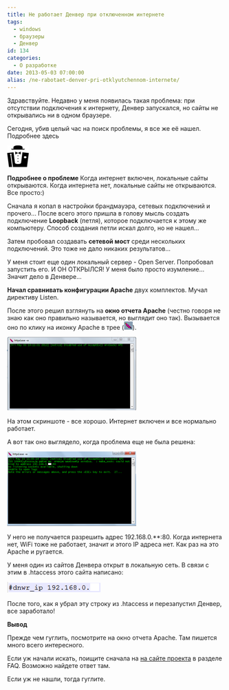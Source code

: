 ```yaml
---
title: Не работает Денвер при отключенном интернете
tags:
  - windows
  - браузеры
  - Денвер
id: 134
categories:
  - О разработке
date: 2013-05-03 07:00:00
alias: /ne-rabotaet-denver-pri-otklyutchennom-internete/
---
```


Здравствуйте. Недавно у меня появилась такая проблема: при отсутствии подключения к интернету, Денвер запускался, но сайты не открывались ни в одном браузере.

Сегодня, убив целый час на поиск проблемы, я все же её нашел. Подробнее здесь <!--more-->

[![Денвер](/content/2013/05/11.gif)](/content/2013/05/11.gif)

**Подробнее о проблеме** Когда интернет включен, локальные сайты открываются. Когда интернета нет, локальные сайты не открываются. Все просто:)

Сначала я копал в настройки брандмауэра, сетевых подключений и прочего... После всего этого пришла в голову мысль создать подключение **Loopback** (петля), которое подключается к этому же компьютеру. Способ создания петли искал долго, но не нашел... 

Затем пробовал создавать **сетевой мост** среди нескольких подключений. Это тоже не дало никаких результатов... 

У меня стоит еще один локальный сервер - Open Server. Попробовал запустить его. И ОН ОТКРЫЛСЯ! У меня было просто изумление... Значит дело в Денвере...

**Начал сравнивать конфигурации Apache** двух комплектов. Мучал директиву Listen. 

После этого решил взглянуть на **окно отчета Apache** (честно говоря не знаю как оно правильно называется, но выглядит оно так). Вызывается оно по клику на иконку Apache в трее (![Image 001](/content/2013/05/Image-001.png)).

[![Image 000](/content/2013/05/Image-000-300x170.png)](/content/2013/05/Image-000.png)

На этом скриншоте - все хорошо. Интернет включен и все нормально работает. 

А вот так оно выглядело, когда проблема еще не была решена:

[![Image 003](/content/2013/05/Image-003-300x173.png)](/content/2013/05/Image-003.png)

У него не получается разрешить адрес 192.168.0.**:80\. Когда интернета нет, WiFi тоже не работает, значит и этого IP адреса нет. Как раз на это Apache и ругается.

У меня один из сайтов Денвера открыт в локальную сеть. В связи с этим в .htaccess этого сайта написано: 

[![Image 002](/content/2013/05/Image-002.png)](/content/2013/05/Image-002.png)

После того, как я убрал эту строку из .htaccess и перезапустил Денвер, все заработало!

**Вывод**

Прежде чем гуглить, посмотрите на окно отчета Apache. Там пишется много всего интересного.

Если уж начали искать, поищите сначала на [на сайте проекта](http://denwer.ru "Официальный сайт Денвера") в разделе FAQ. Возможно найдете ответ там.

Если уж не нашли, тогда гуглите.